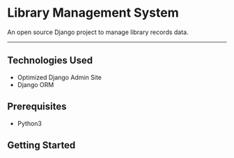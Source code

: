 # Library Management System

An open source Django project to manage library records data.

***

## Technologies Used
  - Optimized Django Admin Site
  - Django ORM
## Prerequisites
  - Python3
  
## Getting Started
